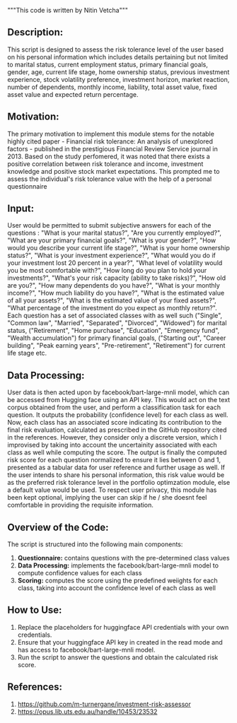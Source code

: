 """This code is written by Nitin Vetcha"""

Description:
------------
This script is designed to assess the risk tolerance level of the user based on his personal information which includes details pertaining but not limited to marital status, current employment status, primary financial goals, gender, age, current life stage, home ownership status, previous investment experience, stock volatility preference, investment horizon, market reaction, number of dependents, monthly income, liability, total asset value, fixed asset value and expected return percentage.

Motivation:
-----------
The primary motivation to implement this module stems for the notable highly cited paper - Financial risk tolerance: An analysis of unexplored factors - published in the prestigious Financial Review Service journal in 2013. Based on the study perfomered, it was noted that there exists a positive correlation between risk  tolerance and income, investment knowledge and positive stock market expectations. This prompted me to assess the individual's risk tolerance value with the help of a personal questionnaire

Input:
------------
User would be permitted to submit subjective answers for each of the questions : "What is your marital status?", "Are you currently employed?",  "What are your primary financial goals?", "What is your gender?", "How would you describe your current life stage?", "What is your home ownership status?", "What is your investment experience?", "What would you do if your investment lost 20 percent in a year?", "What level of volatility would you be most comfortable with?", "How long do you plan to hold your investments?", "What's your risk capacity (ability to take risks)?", "How old are you?", "How many dependents do you have?", "What is your monthly income?", "How much liability do you have?", "What is the estimated value of all your assets?", "What is the estimated value of your fixed assets?", "What percentage of the investment do you expect as monthly return?". Each question has a set of associated classes with as well such ("Single", "Common law", "Married", "Separated", "Divorced", "Widowed") for marital status, ("Retirement", "Home purchase", "Education", "Emergency fund", "Wealth accumulation") for primary financial goals, ("Starting out", "Career building", "Peak earning years", "Pre-retirement", "Retirement") for current life stage etc.

Data Processing:
----------------
User data is then acted upon by facebook/bart-large-mnli model, which can be accessed from Hugging face using an API key. This would act on the text corpus obtained from the user, and perform a classification task for each question. It outputs the probability (confidence level) for each class as well. Now, each class has an associated score indicating its contribution to the final risk evaluation, calculated as prescribed in the GitHub repository cited in the references. However, they consider only a discrete version, which I improvised by taking into account the uncertainity associated with each class as well while computing the score. The output is finally the computed risk score for each question normalized to ensure it lies between 0 and 1, presented as a tabular data for user reference and further usage as well. If the user intends to share his personal information, this risk value would be as the preferred risk tolerance level in the portfolio optimzation module, else a default value would be used. To respect user privacy, this module has been kept optional, implying the user can skip if he / she doesnt feel comfortable in providing the requisite information. 

Overview of the Code:
---------------------
The script is structured into the following main components:

1. **Questionnaire:** contains questions with the pre-determined class values
2. **Data Processing:** implements the facebook/bart-large-mnli model to compute confidence values for each class
3. **Scoring:** computes the score using the predefined weiights for each class, taking into account the confidence level of each class as well

How to Use:
-----------
1. Replace the placeholders for huggingface API credentials with your own credentials.
2. Ensure that your huggingface API key in created in the read mode and has access to facebook/bart-large-mnli model.
3. Run the script to answer the questions and obtain the calculated risk score.

References:
-----------
1. https://github.com/m-turnergane/investment-risk-assessor
2. https://opus.lib.uts.edu.au/handle/10453/23532

